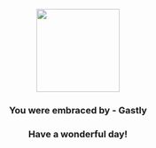 <p align="center">
    <img src="https://raw.githubusercontent.com/PokeAPI/sprites/master/sprites/pokemon/92.png" width="150" height="150">
</p>
<h3 align="center">You were embraced by - <b>Gastly</b></h3>
<h3 align="center">Have a wonderful day!</h3>
